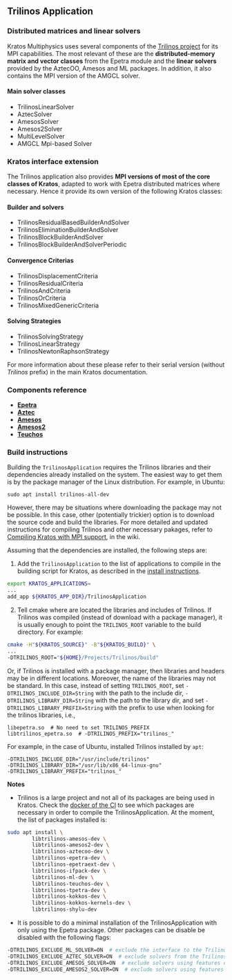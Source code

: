 ## Trilinos Application

### Distributed matrices and linear solvers

Kratos Multiphysics uses several components of the [Trilinos project](https://trilinos.org/) for its MPI capabilities. The most relevant of these are the __distributed-memory matrix and vector classes__ from the Epetra module and the __linear solvers__ provided by the AztecOO, Amesos and ML packages. In addition, it also contains the MPI version of the AMGCL solver.

#### Main solver classes
- TrilinosLinearSolver
- AztecSolver
- AmesosSolver
- Amesos2Solver
- MultiLevelSolver
- AMGCL Mpi-based Solver

### Kratos interface extension

The Trilinos application also provides __MPI versions of most of the core classes of Kratos__, adapted to work with Epetra distributed matrices where necessary. Hence it provide its own version of the following Kratos classes:

#### Builder and solvers
- TrilinosResidualBasedBuilderAndSolver
- TrilinosEliminationBuilderAndSolver
- TrilinosBlockBuilderAndSolver
- TrilinosBlockBuilderAndSolverPeriodic

#### Convergence Criterias
- TrilinosDisplacementCriteria
- TrilinosResidualCriteria
- TrilinosAndCriteria
- TrilinosOrCriteria
- TrilinosMixedGenericCriteria

#### Solving Strategies
- TrilinosSolvingStrategy
- TrilinosLinearStrategy
- TrilinosNewtonRaphsonStrategy

For more information about these please refer to their serial version (without _Trilinos_ prefix) in the main Kratos documentation.

### Components reference
* [__Epetra__](https://trilinos.github.io/epetra.html)
* [__Aztec__](https://trilinos.github.io/aztecoo.html)
* [__Amesos__](https://trilinos.github.io/amesos.html)
* [__Amesos2__](https://trilinos.github.io/amesos2.html)
* [__Teuchos__](https://trilinos.github.io/teuchos.html)


### Build instructions
Building the `TrilinosApplication` requires the Trilinos libraries and their dependencies already installed on the system.
The easiest way to get them is by the package manager of the Linux distribution.
For example, in Ubuntu:
```Shell
sudo apt install trilinos-all-dev
```
However, there may be situations where downloading the package may not be possible.
In this case, other (potentially trickier) option is to download the source code and build the libraries.
For more detailed and updated instructions for compiling Trilinos and other necessary pakages,
refer to [Compiling Kratos with MPI support](https://github.com/KratosMultiphysics/Kratos/wiki/Compiling-Kratos-with-MPI-support), in the wiki.

Assuming that the dependencies are installed, the following steps are:

1. Add the `TrilinosApplication` to the list of applications to compile in the building script for Kratos,
as described in the [install instructions](https://github.com/KratosMultiphysics/Kratos/blob/master/INSTALL.md#adding-applications).
```bash
export KRATOS_APPLICATIONS=
...
add_app ${KRATOS_APP_DIR}/TrilinosApplication
```
2. Tell cmake where are located the libraries and includes of Trilinos.
If Trilinos was compiled (instead of download with a package manager),
it is usually enough to point the `TRILINOS_ROOT` variable to the build directory.
For example:
```bash
cmake -H"${KRATOS_SOURCE}" -B"${KRATOS_BUILD}" \
...
-DTRILINOS_ROOT="${HOME}/Projects/Trilinos/build"
```

Or, if Trilinos is installed with a package manager, then libraries and headers may be in different locations.
Moreover, the name of the libraries may not be standard.
In this case, instead of setting `TRILINOS_ROOT`, set 
`-DTRILINOS_INCLUDE_DIR=String` with the path to the include dir, 
`-DTRILINOS_LIBRARY_DIR=String` with the path to the library dir, and set
`-DTRILINOS_LIBRARY_PREFIX=String` with the prefix to use when looking for the trilinos libraries, i.e.,
```
libepetra.so  # No need to set TRILINOS_PREFIX
libtrilinos_epetra.so  # -DTRILINOS_PREFIX="trilinos_"
```

For example, in the case of Ubuntu, installed Trilinos installed by `apt`:
```
-DTRILINOS_INCLUDE_DIR="/usr/include/trilinos"
-DTRILINOS_LIBRARY_DIR="/usr/lib/x86_64-linux-gnu"
-DTRILINOS_LIBRARY_PREFIX="trilinos_"
```

**Notes**

- Trilinos is a large project and not all of its packages are being used in Kratos.
Check the [docker of the CI](https://github.com/KratosMultiphysics/Kratos/blob/master/scripts/docker_files/docker_file_ci_ubuntu_20_04/DockerFile)
to see which packages are necessary in order to compile the TrilinosApplication.
At the moment, the list of packages installed is:
```bash
sudo apt install \
        libtrilinos-amesos-dev \
        libtrilinos-amesos2-dev \
        libtrilinos-aztecoo-dev \
        libtrilinos-epetra-dev \
        libtrilinos-epetraext-dev \
        libtrilinos-ifpack-dev \
        libtrilinos-ml-dev \
        libtrilinos-teuchos-dev \
        libtrilinos-tpetra-dev \
        libtrilinos-kokkos-dev \
        libtrilinos-kokkos-kernels-dev \
        libtrilinos-shylu-dev
```

- It is possible to do a minimal installation of the TrilinosApplication with only using the Epetra package.
Other packages can be disable be disabled with the following flags:
```bash
-DTRILINOS_EXCLUDE_ML_SOLVER=ON  # exclude the interface to the Trilinos ML solver package
-DTRILINOS_EXCLUDE_AZTEC_SOLVER=ON  # exclude solvers from the Trilinos AztecOO package
-DTRILINOS_EXCLUDE_AMESOS_SOLVER=ON  # exclude solvers using features of the Trilinos Amesos package
-DTRILINOS_EXCLUDE_AMESOS2_SOLVER=ON  # exclude solvers using features of the Trilinos Amesos2 package
```
